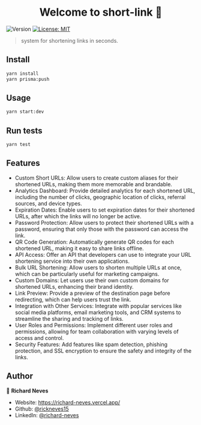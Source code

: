 <h1 align="center">Welcome to short-link 👋</h1>
<p>
  <img alt="Version" src="https://img.shields.io/badge/version-0.0.1-blue.svg?cacheSeconds=2592000" />
  <a href="#" target="_blank">
    <img alt="License: MIT" src="https://img.shields.io/badge/License-MIT-yellow.svg" />
  </a>
</p>

> system for shortening links in seconds.

## Install

```sh
yarn install
yarn prisma:push
```

## Usage

```sh
yarn start:dev
```

## Run tests

```sh
yarn test
```

## Features

- Custom Short URLs: Allow users to create custom aliases for their shortened URLs, making them more memorable and brandable.
- Analytics Dashboard: Provide detailed analytics for each shortened URL, including the number of clicks, geographic location of clicks, referral sources, and device types.
- Expiration Dates: Enable users to set expiration dates for their shortened URLs, after which the links will no longer be active.
- Password Protection: Allow users to protect their shortened URLs with a password, ensuring that only those with the password can access the link.
- QR Code Generation: Automatically generate QR codes for each shortened URL, making it easy to share links offline.
- API Access: Offer an API that developers can use to integrate your URL shortening service into their own applications.
- Bulk URL Shortening: Allow users to shorten multiple URLs at once, which can be particularly useful for marketing campaigns.
- Custom Domains: Let users use their own custom domains for shortened URLs, enhancing their brand identity.
- Link Preview: Provide a preview of the destination page before redirecting, which can help users trust the link.
- Integration with Other Services: Integrate with popular services like social media platforms, email marketing tools, and CRM systems to streamline the sharing and tracking of links.
- User Roles and Permissions: Implement different user roles and permissions, allowing for team collaboration with varying levels of access and control.
- Security Features: Add features like spam detection, phishing protection, and SSL encryption to ensure the safety and integrity of the links.

## Author

👤 **Richard Neves**

- Website: <https://richard-neves.vercel.app/>
- Github: [@rickneves15](https://github.com/rickneves15)
- LinkedIn: [@richard-neves](https://linkedin.com/in/richard-neves)
